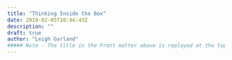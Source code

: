 ```yaml
---
title: "Thinking Inside the Box"
date: 2019-02-05T10:44:43Z
description: ""
draft: true
author: "Leigh Garland"
##### Note - The title in the Front matter above is replayed at the top of the rendered article
---
```


